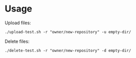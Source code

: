 # Usage

Upload files:
```shell
./upload-test.sh -r "owner/new-repository" -u empty-dir/
```

Delete files:
```shell
./delete-test.sh -r "owner/new-repository" -d empty-dir/
```